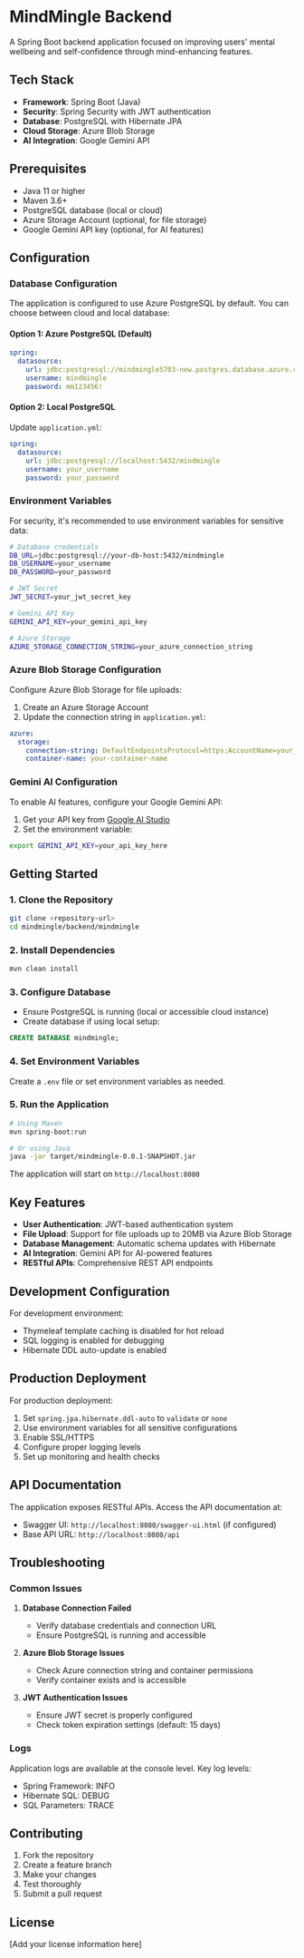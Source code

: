 # MindMingle Backend

A Spring Boot backend application focused on improving users' mental wellbeing and self-confidence through mind-enhancing features.

## Tech Stack

- **Framework**: Spring Boot (Java)
- **Security**: Spring Security with JWT authentication
- **Database**: PostgreSQL with Hibernate JPA
- **Cloud Storage**: Azure Blob Storage
- **AI Integration**: Google Gemini API

## Prerequisites

- Java 11 or higher
- Maven 3.6+
- PostgreSQL database (local or cloud)
- Azure Storage Account (optional, for file storage)
- Google Gemini API key (optional, for AI features)

## Configuration

### Database Configuration

The application is configured to use Azure PostgreSQL by default. You can choose between cloud and local database:

#### Option 1: Azure PostgreSQL (Default)
```yaml
spring:
  datasource:
    url: jdbc:postgresql://mindmingle5703-new.postgres.database.azure.com/postgres
    username: mindmingle
    password: mm123456!
```

#### Option 2: Local PostgreSQL
Update `application.yml`:
```yaml
spring:
  datasource:
    url: jdbc:postgresql://localhost:5432/mindmingle
    username: your_username
    password: your_password
```

### Environment Variables

For security, it's recommended to use environment variables for sensitive data:

```bash
# Database credentials
DB_URL=jdbc:postgresql://your-db-host:5432/mindmingle
DB_USERNAME=your_username
DB_PASSWORD=your_password

# JWT Secret
JWT_SECRET=your_jwt_secret_key

# Gemini API Key
GEMINI_API_KEY=your_gemini_api_key

# Azure Storage
AZURE_STORAGE_CONNECTION_STRING=your_azure_connection_string
```

### Azure Blob Storage Configuration

Configure Azure Blob Storage for file uploads:

1. Create an Azure Storage Account
2. Update the connection string in `application.yml`:
```yaml
azure:
  storage:
    connection-string: DefaultEndpointsProtocol=https;AccountName=your_account;AccountKey=YOUR_SECRET_KEY;EndpointSuffix=core.windows.net
    container-name: your-container-name
```

### Gemini AI Configuration

To enable AI features, configure your Google Gemini API:

1. Get your API key from [Google AI Studio](https://makersuite.google.com/app/apikey)
2. Set the environment variable:
```bash
export GEMINI_API_KEY=your_api_key_here
```

## Getting Started

### 1. Clone the Repository
```bash
git clone <repository-url>
cd mindmingle/backend/mindmingle
```

### 2. Install Dependencies
```bash
mvn clean install
```

### 3. Configure Database
- Ensure PostgreSQL is running (local or accessible cloud instance)
- Create database if using local setup:
```sql
CREATE DATABASE mindmingle;
```

### 4. Set Environment Variables
Create a `.env` file or set environment variables as needed.

### 5. Run the Application
```bash
# Using Maven
mvn spring-boot:run

# Or using Java
java -jar target/mindmingle-0.0.1-SNAPSHOT.jar
```

The application will start on `http://localhost:8080`

## Key Features

- **User Authentication**: JWT-based authentication system
- **File Upload**: Support for file uploads up to 20MB via Azure Blob Storage
- **Database Management**: Automatic schema updates with Hibernate
- **AI Integration**: Gemini API for AI-powered features
- **RESTful APIs**: Comprehensive REST API endpoints

## Development Configuration

For development environment:
- Thymeleaf template caching is disabled for hot reload
- SQL logging is enabled for debugging
- Hibernate DDL auto-update is enabled

## Production Deployment

For production deployment:
1. Set `spring.jpa.hibernate.ddl-auto` to `validate` or `none`
2. Use environment variables for all sensitive configurations
3. Enable SSL/HTTPS
4. Configure proper logging levels
5. Set up monitoring and health checks

## API Documentation

The application exposes RESTful APIs. Access the API documentation at:
- Swagger UI: `http://localhost:8080/swagger-ui.html` (if configured)
- Base API URL: `http://localhost:8080/api`

## Troubleshooting

### Common Issues

1. **Database Connection Failed**
   - Verify database credentials and connection URL
   - Ensure PostgreSQL is running and accessible

2. **Azure Blob Storage Issues**
   - Check Azure connection string and container permissions
   - Verify container exists and is accessible

3. **JWT Authentication Issues**
   - Ensure JWT secret is properly configured
   - Check token expiration settings (default: 15 days)

### Logs

Application logs are available at the console level. Key log levels:
- Spring Framework: INFO
- Hibernate SQL: DEBUG
- SQL Parameters: TRACE

## Contributing

1. Fork the repository
2. Create a feature branch
3. Make your changes
4. Test thoroughly
5. Submit a pull request

## License

[Add your license information here]

